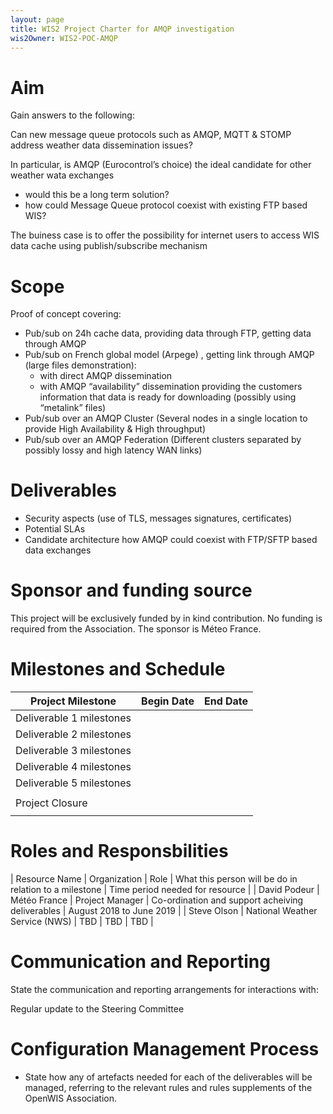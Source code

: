 ```yaml
---
layout: page
title: WIS2 Project Charter for AMQP investigation
wis2Owner: WIS2-POC-AMQP
---
```


# Aim

Gain answers to the following:

Can new message queue protocols such as AMQP, MQTT & STOMP address weather data dissemination issues?

In particular, is AMQP (Eurocontrol’s choice) the ideal candidate for other weather wata exchanges
   - would this be a long term solution?
   - how could Message Queue protocol coexist with existing FTP based WIS?

The buiness case is to offer the possibility for internet users to access WIS data cache using publish/subscribe mechanism

# Scope

Proof of concept covering:
 - Pub/sub on 24h cache data, providing data through FTP, getting data through AMQP
 - Pub/sub on French global model (Arpege) , getting link through AMQP (large files demonstration):
   - with direct AMQP dissemination
   - with AMQP “availability” dissemination providing the customers information that data is ready for downloading (possibly using “metalink” files)
 - Pub/sub over an AMQP Cluster (Several nodes in a single location to provide High Availability & High throughput)
 - Pub/sub over an AMQP Federation (Different clusters separated by possibly lossy and high latency WAN links)

# Deliverables

 - Security aspects (use of TLS, messages signatures, certificates)
 - Potential SLAs
 - Candidate architecture how AMQP could coexist with FTP/SFTP based data exchanges

# Sponsor and funding source

This project will be exclusively funded by in kind contribution. No funding is required from the Association. The sponsor is Méteo France.

# Milestones and Schedule

|  Project Milestone  |  Begin Date  |  End Date  |
|  -----------------  |  ----------  |  --------  |
|  Deliverable 1 milestones  |    |    |
|  Deliverable 2 milestones  |    |    |
|  Deliverable 3 milestones  |    |    |
|  Deliverable 4 milestones  |    |    |
|  Deliverable 5 milestones  |    |    |
| |||
|  Project Closure  |||
|    |    |    |

# Roles and Responsbilities

|  Resource Name  |  Organization  |  Role  |  What this person will be do in relation to a milestone  |  Time period needed for resource  |
| David Podeur  | Météo France   |  Project Manager   |  Co-ordination and support acheiving deliverables   |  August 2018 to June 2019   |
| Steve Olson  |  National Weather Service (NWS)   |  TBD   |  TBD   |  TBD   |

# Communication and Reporting

State the communication and reporting arrangements for interactions with:

Regular update to the Steering Committee 

# Configuration Management Process

 - State how any of artefacts needed for each of the deliverables will be managed, referring to the relevant rules and rules supplements of the OpenWIS Association.
